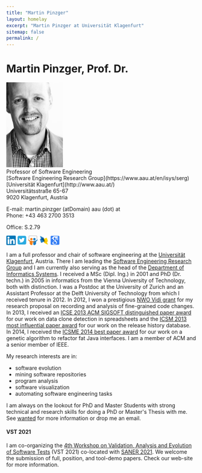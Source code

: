 ```yaml
---
title: "Martin Pinzger"
layout: homelay
excerpt: "Martin Pinzger at Universität Klagenfurt"
sitemap: false
permalink: /
---
```


# Martin Pinzger, Prof. Dr.

<div class="row">
<div class="col-sm-3">
<img src="images/MartinDec2013_bw_small.jpg" alt="Martin Pinzger" width="150" />
</div>
<div class="col-sm-7">
Professor of Software Engineering <br />
[Software Engineering Research Group](https://www.aau.at/en/isys/serg) <br />
[Universität Klagenfurt](http://www.aau.at/) <br/>
Universitätsstraße 65-67<br/>
9020 Klagenfurt, Austria <br />

E-mail: martin.pinzger (atDomain) aau (dot) at <br/>
Phone: +43 463 2700 3513 <br />
<!--Fax: +43 463 2700 99 3513 <br /> -->
Office: S.2.79 <br />

<a href="http://www.linkedin.com/in/martinpinzger"><img src="images/linkedin.png" height="25" border="0" alt="View Martin Pinzger's profile on LinkedIn" /></a> <a href="http://twitter.com/pinzger"><img src="images/twitter.png" height="25" border="0" alt="Follow Martin Pinzger on Twitter" /></a> <a href="http://www.slideshare.net/pinzger"><img src="images/slideshare.png" height="25" border="0" alt="Follow Martin Pinzger's presentation on Slideshare" /></a> <a href="http://dblp.uni-trier.de/pers/hd/p/Pinzger_0001:Martin"><img src="images/dblp.jpg" height="25" border="0" alt="View Martin Pinzger's publications on DBLP" /></a>
<a href="http://scholar.google.com/citations?user=MTZ0l60AAAAJ&hl=en"><img src="images/google.png" height="25" border="0" alt="View Martin Pinzger's publications on Google Scholar" /></a>
</div>
</div>

I am a full professor and chair of software engineering at the [Universität Klagenfurt](http://www.aau.at/), Austria. There I am leading the [Software Engineering Research Group](https://www.aau.at/en/isys/serg) and I am currently also serving as the head of the [Department of Informatics Systems](https://www.aau.at/en/isys/). I received a MSc (Dipl. Ing.) in 2001 and PhD (Dr. techn.) in 2005 in informatics from the Vienna University of Technology, both with distinction. I was a Postdoc at the University of Zurich and an Assistant Professor at the Delft University of Technology from which I received tenure in 2012. In 2012, I won a prestigious [NWO Vidi grant](http://www.nwo.nl/en/news-and-events/news/2012/NWO+awards+Vidi+grants+to+94+top+researchers.html) for my research proposal on recording and analysis of fine-grained code changes. In 2013, I received an [ICSE 2013 ACM SIGSOFT distinguished paper award](http://2013.icse-conferences.org/content/icse2013-awards.html) for our work on data clone detection in spreadsheets and the [ICSM 2013 most influential paper award](http://icsm2013.tue.nl/AwardWinners/index.html) for our work on the release history database. In 2014, I received the [ICSME 2014 best paper award](http://www.icsme.org/2014) for our work on a genetic algorithm to refactor fat Java interfaces. I am a member of ACM and a senior member of IEEE.

My research interests are in:

* software evolution
* mining software repositories
* program analysis
* software visualization
* automating software engineering tasks

I am always on the lookout for PhD and Master Students with strong technical and research skills for doing a PhD or Master's Thesis with me. See [wanted](wanted) for more information or drop me an email.

<!--
#### Open position 
Currently, we do not have any open positions.

 I am looking for a PhD student to work on analyzing and preventing vulnerabilities in robotic systems (DevSafe) in the [SEEROSE](https://www.aau.at/forschung/forschungsprofil/karl-popper-kolleg/seerose/) project. For more information see the [DevSafe job announcement](https://jobs.aau.at/en/job/pre-doc-scientist-f-m-d-software-engineering/). The deadline for submitting your application is **September 30th, 2020**.


#### ERRoSS
I am co-organizing the [1st International Workshop on Engineering Resilient Robot Software Systems](https://www.erross.org/) (ERRoSS) co-located with [IRC 2020](http://irc.asia.edu.tw/2020). Both, IRC 2020 and ERRoSS 2020 will be held online on **November 9-11th, 2020**. Check our web-site for more information.
-->

#### VST 2021
I am co-organizing the [4th Workshop on Validation, Analysis and Evolution of Software Tests](https://vst2021.scch.at/) (VST 2021) co-located with [SANER 2021](https://saner2021.shidler.hawaii.edu/). We welcome the submission of full, position, and tool-demo papers. Check our web-site for more information.
